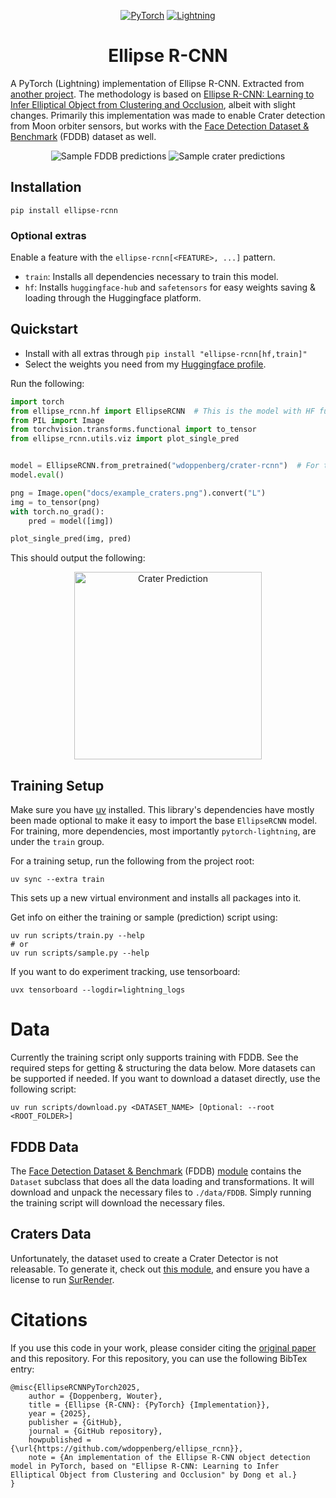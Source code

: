 <div align="center">

<a href="https://pytorch.org/get-started/locally/"><img alt="PyTorch" src="https://img.shields.io/badge/PyTorch-ee4c2c?logo=pytorch&logoColor=white"></a>
<a href="https://pytorchlightning.ai/"><img alt="Lightning" src="https://img.shields.io/badge/-Lightning-792ee5"></a>

# Ellipse R-CNN

</div>

A PyTorch (Lightning) implementation of Ellipse R-CNN. Extracted from [another project](https://github.com/wdoppenberg/crater-detection).
The methodology is based on [Ellipse R-CNN: Learning to Infer Elliptical Object from Clustering and Occlusion](https://arxiv.org/abs/2001.11584), albeit
with slight changes. Primarily this implementation was made to enable Crater detection from Moon orbiter sensors, but
works with the [Face Detection Dataset & Benchmark](https://vis-www.cs.umass.edu/fddb/) (FDDB) dataset as well.

<div align="center">

![Sample FDDB predictions](docs/fddb_sample.png)
![Sample crater predictions](docs/craters_sample.png)

</div>

## Installation

```shell
pip install ellipse-rcnn
```

### Optional extras

Enable a feature with the `ellipse-rcnn[<FEATURE>, ...]` pattern.

* `train`: Installs all dependencies necessary to train this model.
* `hf`: Installs `huggingface-hub` and `safetensors` for easy weights saving & loading through the Huggingface platform.


## Quickstart

* Install with all extras through `pip install "ellipse-rcnn[hf,train]"`
* Select the weights you need from my [Huggingface profile](https://huggingface.co/wdoppenberg).

Run the following:

```python
import torch
from ellipse_rcnn.hf import EllipseRCNN  # This is the model with HF functionality included through PyTorchModelHubMixin
from PIL import Image
from torchvision.transforms.functional import to_tensor
from ellipse_rcnn.utils.viz import plot_single_pred


model = EllipseRCNN.from_pretrained("wdoppenberg/crater-rcnn")  # For the crater detection model
model.eval()

png = Image.open("docs/example_craters.png").convert("L")
img = to_tensor(png)
with torch.no_grad():
    pred = model([img])

plot_single_pred(img, pred)
```

This should output the following:

<div align="center">

<img alt="Crater Prediction" height="300" src="docs/crater_pred.png" width="300"/>

</div>


## Training Setup

Make sure you have [uv](https://docs.astral.sh/uv/getting-started/installation/) installed. This library's dependencies have mostly
been made optional to make it easy to import the base `EllipseRCNN` model. For training,
more dependencies, most importantly `pytorch-lightning`, are under the `train` group.

For a training setup, run the following from the project root:

```shell
uv sync --extra train
```

This sets up a new virtual environment and installs all packages into it.

Get info on either the training or sample (prediction) script using:

```shell
uv run scripts/train.py --help
# or
uv run scripts/sample.py --help
```

If you want to do experiment tracking, use tensorboard:

```shell
uvx tensorboard --logdir=lightning_logs
```

# Data

Currently the training script only supports training with FDDB. See the required steps for
getting & structuring the data below. More datasets can be supported if needed.
If you want to download a dataset directly, use the following script:

```shell
uv run scripts/download.py <DATASET_NAME> [Optional: --root <ROOT_FOLDER>]
```

## FDDB Data

The [Face Detection Dataset & Benchmark](https://vis-www.cs.umass.edu/fddb/) (FDDB) [module](ellipse_rcnn/data/fddb.py) contains the `Dataset` subclass that does all the data loading and
transformations. It will download and unpack the necessary files to `./data/FDDB`. Simply running the training
script will download the necessary files.

## Craters Data

Unfortunately, the dataset used to create a Crater Detector is not releasable.
To generate it, check out [this module](https://github.com/wdoppenberg/crater-detection/blob/main/src/common/data.py), and ensure
you have a license to run [SurRender](https://www.airbus.com/en/products-services/space/space-customer-support/surrendersoftware).

# Citations

If you use this code in your work, please consider citing the [original paper](https://arxiv.org/abs/2001.11584) and this repository. For this repository,
you can use the following BibTex entry:


```
@misc{EllipseRCNNPyTorch2025,
    author = {Doppenberg, Wouter},
    title = {Ellipse {R-CNN}: {PyTorch} {Implementation}},
    year = {2025},
    publisher = {GitHub},
    journal = {GitHub repository},
    howpublished = {\url{https://github.com/wdoppenberg/ellipse_rcnn}},
    note = {An implementation of the Ellipse R-CNN object detection model in PyTorch, based on "Ellipse R-CNN: Learning to Infer Elliptical Object from Clustering and Occlusion" by Dong et al.}
}
```
